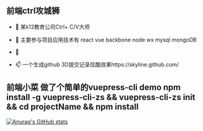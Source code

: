 
## 前端ctrl攻城狮

- 👋 某k12教育公司Ctrl+ C/V大师

- 🌱 主要参与项目应用技术有 react vue backbone node wx mysql mongoDB
- 💞️
- 📫 一个生成github 3D提交记录炫酷效果https://skyline.github.com/

## 前端小菜 做了个简单的vuepress-cli demo  npm install -g vuepress-cli-zs && vuepress-cli-zs init <projectName> && cd projectName && npm install

[![Anurag's GitHub stats](https://github-readme-stats.vercel.app/api?username=zhao1207&show_icons=true&theme=tokyonight)](https://github.com/anuraghazra/github-readme-stats)
